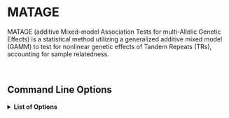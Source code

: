 # MATAGE
MATAGE (additive Mixed-model Association Tests for multi-Allelic Genetic Effects) is a statistical method utilizing a generalized additive mixed model (GAMM) to test for nonlinear genetic effects of Tandem Repeats (TRs), accounting for sample relatedness.

<br />

## Command Line Options

<details>
     <summary> <b>List of Options</b> </summary>

```
   --work_dir         
     A working directory.

   --log_dir
     Directory for storing the log files.

   --pheno_infile
     Directory for the phenotype file.

   --geno_infile
     Directory for the genotype file.

   --geno_start_col
     The column index at which the genotype data begins in the genotype file.

   --kins_infile
     Directory containing the kinship file. If no kinship matrix is required, set this to NULL.

   --outfile_dir
     Directory for storing the test result output files (not including the file name).

   --name
     The output file name, not including the file extension.

   --ID_name
     Name of the sample ID column in the phenotype file.

   --formula
     The model for the null hypothesis, including the phenotype and covariates but excluding genotype.

   --family
     A description of the distribution and link function to be used in the model. Either "gaussian(link = "identity")" for continuous outcome or "binomial(link = "logit")" for binary outcome.

   --null_model_file
     Directory for the null model RData file.

   --total_rows
     Total number of rows (genotypes) in the genotype file.

   --num_rows
     Number of rows (genotypes) to test per job.

   --max_jobs
     Maximum number of jobs to submit simultaneously.

```
</details>

